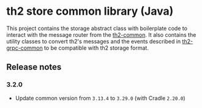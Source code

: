 # th2 store common library (Java)

This project contains the storage abstract class with boilerplate code to interact with the message router from the [th2-common](https://github.com/th2-net/th2-common-j).
It also contains the utility classes to convert th2's messages and the events described in [th2-grpc-common](https://github.com/th2-net/th2-grpc-common/blob/master/src/main/proto/th2_grpc_common/common.proto "common.proto") to be compatible with th2 storage format.

## Release notes

### 3.2.0

+ Update common version from `3.13.4` to `3.29.0` (with Cradle `2.20.0`)